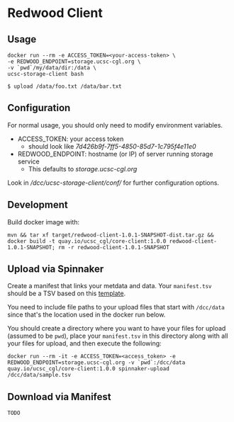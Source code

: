 # Redwood Client

## Usage
```
docker run --rm -e ACCESS_TOKEN=<your-access-token> \
-e REDWOOD_ENDPOINT=storage.ucsc-cgl.org \
-v `pwd`/my/data/dir:/data \
ucsc-storage-client bash

$ upload /data/foo.txt /data/bar.txt
```

## Configuration
For normal usage, you should only need to modify environment variables.
- ACCESS_TOKEN: your access token
  - should look like _7d426b9f-7ff5-4850-85d7-1c795f4e11e0_
- REDWOOD_ENDPOINT: hostname (or IP) of server running storage service
  - This defaults to _storage.ucsc-cgl.org_

Look in _/dcc/ucsc-storage-client/conf/_ for further configuration options.

## Development
Build docker image with:
```
mvn && tar xf target/redwood-client-1.0.1-SNAPSHOT-dist.tar.gz && docker build -t quay.io/ucsc_cgl/core-client:1.0.0 redwood-client-1.0.1-SNAPSHOT; rm -r redwood-client-1.0.1-SNAPSHOT
```

## Upload via Spinnaker

Create a manifest that links your metdata and data.  Your `manifest.tsv` should be a TSV based on this [template](https://docs.google.com/spreadsheets/d/13fqil92C-Evi-4cy_GTnzNMmrD0ssuSCx3-cveZ4k70/edit?usp=sharing).

You need to include file paths to your upload files that start with `/dcc/data` since that's the location used in the docker run below.

You should create a directory where you want to have your files for upload (assumed to be `pwd`), place your `manifest.tsv` in this directory along with all your files for upload, and then execute the following:

    docker run --rm -it -e ACCESS_TOKEN=<access_token> -e REDWOOD_ENDPOINT=storage.ucsc-cgl.org -v `pwd`:/dcc/data quay.io/ucsc_cgl/core-client:1.0.0 spinnaker-upload /dcc/data/sample.tsv
    
    
## Download via Manifest

    TODO
